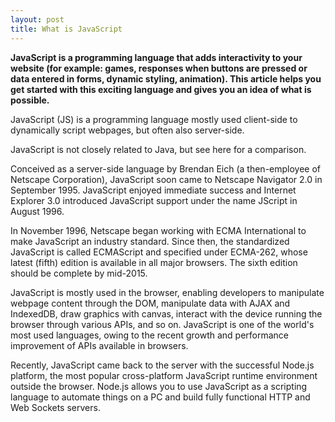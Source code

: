```yaml
---
layout: post
title: What is JavaScript
---
```

**JavaScript is a programming language that adds interactivity to your website (for example: games, responses when buttons are pressed or data entered in forms, dynamic styling, animation). This article helps you get started with this exciting language and gives you an idea of what is possible.**

JavaScript (JS) is a programming language mostly used client-side to dynamically script webpages, but often also server-side.

JavaScript is not closely related to Java, but see here for a comparison.

Conceived as a server-side language by Brendan Eich (a then-employee of Netscape Corporation), JavaScript soon came to Netscape  Navigator 2.0 in September 1995. JavaScript enjoyed immediate success and Internet Explorer 3.0 introduced JavaScript support under the name JScript in August 1996.

In November 1996, Netscape began working with ECMA International to make JavaScript an industry standard. Since then, the standardized JavaScript is called ECMAScript and specified under ECMA-262, whose latest (fifth) edition is available in all major browsers. The sixth edition should be complete by mid-2015.

JavaScript is mostly used in the browser, enabling developers to manipulate webpage content through the DOM, manipulate data with AJAX and IndexedDB, draw graphics with canvas, interact with the device running the browser through various APIs, and so on. JavaScript is one of the world's most used languages, owing to the recent growth and performance improvement of APIs available in browsers.

Recently, JavaScript came back to the server with the successful Node.js platform, the most popular cross-platform JavaScript runtime environment outside the browser. Node.js allows you to use JavaScript as a scripting language to automate things on a PC and build fully functional HTTP and Web Sockets servers.
